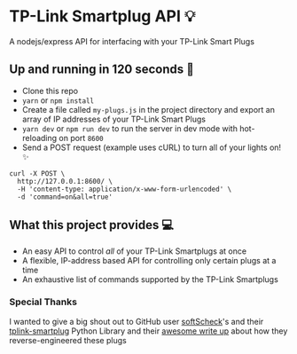 # TP-Link Smartplug API 💡

A nodejs/express API for interfacing with your TP-Link Smart Plugs

## Up and running in 120 seconds 🚀

* Clone this repo
* `yarn` or `npm install`
* Create a file called `my-plugs.js` in the project directory and export an array of IP addresses of your TP-Link Smart Plugs
* `yarn dev` or `npm run dev` to run the server in dev mode with hot-reloading on port `8600`
* Send a POST request (example uses cURL) to turn all of your lights on! ✨

```
curl -X POST \
  http://127.0.0.1:8600/ \
  -H 'content-type: application/x-www-form-urlencoded' \
  -d 'command=on&all=true'
```

## What this project provides 💻

* An easy API to control _all_ of your TP-Link Smartplugs at once
* A flexible, IP-address based API for controlling only certain plugs at a time
* An exhaustive list of commands supported by the TP-Link Smartplugs

### Special Thanks

I wanted to give a big shout out to GitHub user [softScheck](https://github.com/softScheck)'s and their [tplink-smartplug](https://github.com/softScheck/tplink-smartplug) Python Library and their [awesome write up](https://www.softscheck.com/en/reverse-engineering-tp-link-hs110/) about how they reverse-engineered these plugs
